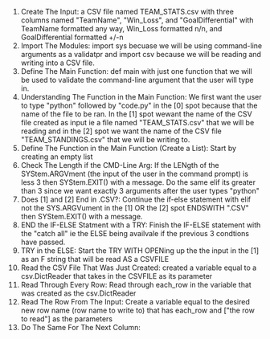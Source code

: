 1. Create The Input: a CSV file named TEAM_STATS.csv with three columns named "TeamName", "Win_Loss", and "GoalDifferential" with TeamName formatted any way, Win_Loss formatted n/n, and GoalDifferential formatted +/-n
2. Import The Modules: import sys becuase we will be using command-line arguments as a validatpr and import csv because we will be reading and writing into a CSV file.
3. Define The Main Function: def main with just one function that we will be used to validate the command-line argument that the user will type in.
4. Understanding The Function in the Main Function: We first want the user to type "python" followed by "code.py" in the [0] spot because that the name of the file to be ran. In the [1] spot wewant the name of the CSV file created as input ie  a file named "TEAM_STATS.csv" that we will be reading and in the [2] spot we want the name of the CSV file "TEAM_STANDINGS.csv" that we will be writing to.
5. Define The Function in the Main Function (Create a List): Start by creating an empty list
6. Check The Length if the CMD-Line Arg: If the LENgth of the SYStem.ARGVment (the input of the user in the command prompt) is less 3 then SYStem.EXIT() with a message. Do the same elif its greater than 3 since we want exactly 3 arguments after the user types "python"
7. Does [1] and [2] End in .CSV?: Continue the if-else statement with elif not the SYS.ARGVument in the [1] OR the [2] spot ENDSWITH ".CSV" then SYStem.EXIT() with a message.
8. END the IF-ELSE Statment with a TRY: Finish the IF-ELSE statement with the "catch all" ie the ELSE being availvale if the previous 3 condtions have passed.
9. TRY in the ELSE: Start the TRY WITH OPENing up the the input in the [1] as an F string that will be read AS a CSVFILE
10. Read the CSV File That Was Just Created: created a variable equal to a csv.DictReader that takes in the CSVFILE as its parameter
11. Read Through Every Row: Read through each_row in the variable that was created as the csv.DictReader
12. Read The Row From The Input: Create a variable equal to the desired new row name (row name to write to) that has each_row and ["the row to read"] as the parameters
13. Do The Same For The Next Column: 

